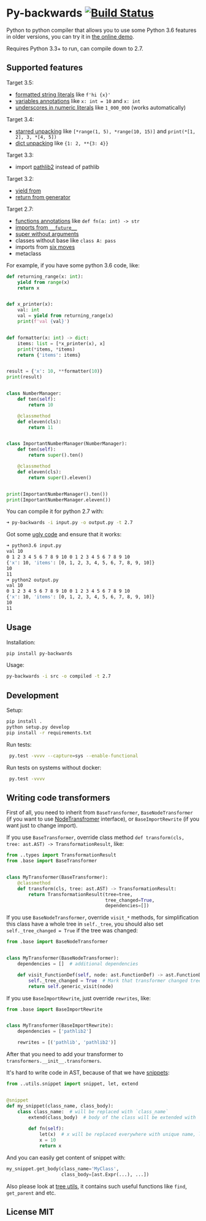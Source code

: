 # Py-backwards [![Build Status](https://travis-ci.org/nvbn/py-backwards.svg?branch=master)](https://travis-ci.org/nvbn/py-backwards)

Python to python compiler that allows you to use some Python 3.6 features in older versions, you can try it in [the online demo](https://py-backwards.herokuapp.com/).

Requires Python 3.3+ to run, can compile down to 2.7.

## Supported features

Target 3.5:
* [formatted string literals](https://docs.python.org/3/whatsnew/3.6.html#pep-498-formatted-string-literals) like `f'hi {x}'`
* [variables annotations](https://docs.python.org/3/whatsnew/3.6.html#whatsnew36-pep526) like `x: int = 10` and `x: int`
* [underscores in numeric literals](https://docs.python.org/3/whatsnew/3.6.html#pep-515-underscores-in-numeric-literals) like `1_000_000` (works automatically)

Target 3.4:
* [starred unpacking](https://docs.python.org/3/whatsnew/3.5.html#pep-448-additional-unpacking-generalizations) like `[*range(1, 5), *range(10, 15)]` and `print(*[1, 2], 3, *[4, 5])`
* [dict unpacking](https://docs.python.org/3/whatsnew/3.5.html#pep-448-additional-unpacking-generalizations) like `{1: 2, **{3: 4}}`

Target 3.3:
* import [pathlib2](https://pypi.python.org/pypi/pathlib2/) instead of pathlib

Target 3.2:
* [yield from](https://docs.python.org/3/whatsnew/3.3.html#pep-380)
* [return from generator](https://docs.python.org/3/whatsnew/3.3.html#pep-380)

Target 2.7:
* [functions annotations](https://www.python.org/dev/peps/pep-3107/) like `def fn(a: int) -> str`
* [imports from `__future__`](https://docs.python.org/3/howto/pyporting.html#prevent-compatibility-regressions)
* [super without arguments](https://www.python.org/dev/peps/pep-3135/)
* classes without base like `class A: pass`
* imports from [six moves](https://pythonhosted.org/six/#module-six.moves)
* metaclass

For example, if you have some python 3.6 code, like:

```python
def returning_range(x: int):
    yield from range(x)
    return x


def x_printer(x):
    val: int
    val = yield from returning_range(x)
    print(f'val {val}')


def formatter(x: int) -> dict:
    items: list = [*x_printer(x), x]
    print(*items, *items)
    return {'items': items}


result = {'x': 10, **formatter(10)}
print(result)


class NumberManager:
    def ten(self):
        return 10

    @classmethod
    def eleven(cls):
        return 11


class ImportantNumberManager(NumberManager):
    def ten(self):
        return super().ten()

    @classmethod
    def eleven(cls):
        return super().eleven()


print(ImportantNumberManager().ten())
print(ImportantNumberManager.eleven())
```

You can compile it for python 2.7 with:

```bash
➜ py-backwards -i input.py -o output.py -t 2.7
```

Got some [ugly code](https://gist.github.com/nvbn/51b1536dc05bddc09439f848461cef6a) and ensure that it works:

```bash
➜ python3.6 input.py
val 10
0 1 2 3 4 5 6 7 8 9 10 0 1 2 3 4 5 6 7 8 9 10
{'x': 10, 'items': [0, 1, 2, 3, 4, 5, 6, 7, 8, 9, 10]}
10
11
➜ python2 output.py                           
val 10
0 1 2 3 4 5 6 7 8 9 10 0 1 2 3 4 5 6 7 8 9 10
{'x': 10, 'items': [0, 1, 2, 3, 4, 5, 6, 7, 8, 9, 10]}
10
11
```

## Usage

Installation:

```bash
pip install py-backwards
```

Usage:

```bash
py-backwards -i src -o compiled -t 2.7
```

## Development

Setup:

```bash
pip install .
python setup.py develop
pip install -r requirements.txt
```

Run tests:

```bash
 py.test -vvvv --capture=sys --enable-functional
```

Run tests on systems without docker:

```bash
 py.test -vvvv
```

## Writing code transformers

First of all, you need to inherit from `BaseTransformer`, `BaseNodeTransformer` (if you want to use
[NodeTransfromer](https://docs.python.org/3/library/ast.html#ast.NodeTransformer) interface),
or `BaseImportRewrite` (if you want just to change import).

If you use `BaseTransformer`, override class method `def transform(cls, tree: ast.AST) -> TransformationResult`, like:

```python
from ..types import TransformationResult
from .base import BaseTransformer


class MyTransformer(BaseTransformer):
    @classmethod
    def transform(cls, tree: ast.AST) -> TransformationResult:
        return TransformationResult(tree=tree,
                                    tree_changed=True,
                                    dependencies=[])
```

If you use `BaseNodeTransformer`, override `visit_*` methods, for simplification this class
have a whole tree in `self._tree`, you should also set `self._tree_changed = True` if the tree
was changed:

```python
from .base import BaseNodeTransformer


class MyTransformer(BaseNodeTransformer):
    dependencies = []  # additional dependencies

    def visit_FunctionDef(self, node: ast.FunctionDef) -> ast.FunctionDef:
        self._tree_changed = True  # Mark that transformer changed tree
        return self.generic_visit(node)
```

If you use `BaseImportRewrite`, just override `rewrites`, like:

```python
from .base import BaseImportRewrite


class MyTransformer(BaseImportRewrite):
    dependencies = ['pathlib2']

    rewrites = [('pathlib', 'pathlib2')]
```

After that you need to add your transformer to `transformers.__init__.transformers`.

It's hard to write code in AST, because of that we have [snippets](https://github.com/nvbn/py-backwards/blob/master/py_backwards/utils/snippet.py#L102):

```python
from ..utils.snippet import snippet, let, extend


@snippet
def my_snippet(class_name, class_body):
    class class_name:  # will be replaced with `class_name`
        extend(class_body)  # body of the class will be extended with `class_body`
        
        def fn(self):
            let(x)  # x will be replaced everywhere with unique name, like `_py_backwards_x_1`
            x = 10
            return x
```

And you can easily get content of snippet with:

```python
my_snippet.get_body(class_name='MyClass',
                    class_body=[ast.Expr(...), ...])
```

Also please look at [tree utils](https://github.com/nvbn/py-backwards/blob/master/py_backwards/utils/tree.py),
it contains such useful functions like `find`, `get_parent` and etc.

## License MIT
